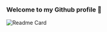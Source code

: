### Welcome to my Github profile 👋

![Readme Card](https://github-readme-stats.vercel.app/api/?username=fanismahmalat&count_private=true&show_icons=true&theme=merko)
